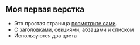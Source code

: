 ## Моя первая верстка

- Это простая страница [посмотрите сами](https://disv-23.github.io/MyFirstVerstka1/).
- С заголовками, секциями, абзацами и списком
- Используются два цвета
